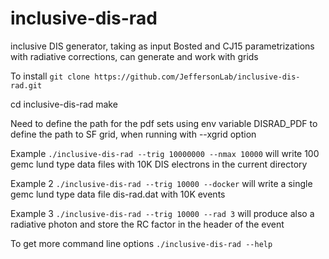 # inclusive-dis-rad
inclusive DIS generator, taking as input Bosted and CJ15 parametrizations with radiative corrections, can generate and work with grids 

To install `git clone https://github.com/JeffersonLab/inclusive-dis-rad.git`

cd inclusive-dis-rad make

Need to define the path for the pdf sets using env variable DISRAD_PDF to define the path to SF grid, when running with --xgrid option

Example `./inclusive-dis-rad --trig 10000000 --nmax 10000` will write 100 gemc lund type data files with 10K DIS electrons in the current directory



Example 2 `./inclusive-dis-rad --trig 10000 --docker` will write a single gemc lund type data file dis-rad.dat with 10K events  

Example 3 `./inclusive-dis-rad --trig 10000 --rad 3` will produce also a radiative photon and store the RC factor in the header of the event

To get more command line options
`./inclusive-dis-rad --help`
